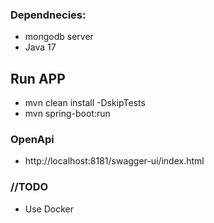 
### Dependnecies:
- mongodb server
- Java 17
## Run APP
- mvn clean install -DskipTests
- mvn spring-boot:run
### OpenApi
- http://localhost:8181/swagger-ui/index.html
### //TODO 
- Use Docker
